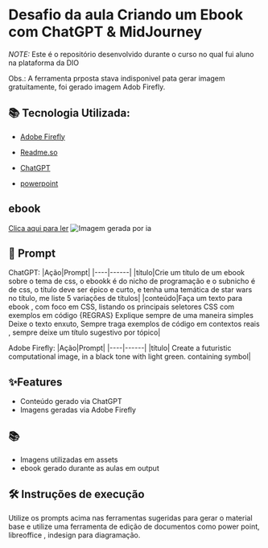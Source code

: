 # Desafio da  aula Criando um Ebook com ChatGPT & MidJourney 

 *NOTE:* Este é o repositório desenvolvido durante o curso no qual fui aluno  na plataforma da DIO

Obs.: A ferramenta prposta  stava indisponivel pata gerar imagem gratuitamente, foi gerado imagem Adob Firefly.

## 📚 Tecnologia Utilizada:

- [Adobe Firefly](https://firefly.adobe.com/inspire/images?ff_channel=adobe_com&ff_campaign=feature_page&ff_source=firefly_seo)


- [Readme.so](https://readme.so/pt/editor)

- [ChatGPT](https://chatgpt.com/auth/login?sso)

- [powerpoint](https://www.microsoft.com/en/microsoft-365/powerpoint?market=af)


## ebook
 [Clica aqui para ler]( https://github.com/adriano15carmo/ebook-chatgpt.git
)
![ Imagem gerada por ia ]()

## 📖 Prompt
ChatGPT:
|Ação|Prompt|
|----|------|
|título|Crie um título de um ebook sobre o tema de css, o ebookk é do nicho de programação e o subnicho é de css, o título deve ser épico e curto, e tenha uma temática de star wars no título, me liste 5 variações de títulos|
|conteúdo|Faça um texto para ebook , com foco em CSS, listando os principais seletores CSS com exemplos em código {REGRAS} Explique sempre de uma maneira simples Deixe o texto enxuto, Sempre traga exemplos de código em contextos reais , sempre deixe um título sugestivo por tópico|

Adobe Firefly:
|Ação|Prompt|
|----|------|
|título| Create a futuristic computational image, in a black tone with light green. containing symbol|

## ✨Features
* Conteúdo gerado via ChatGPT
* Imagens geradas via Adobe Firefly
## 📚
* Imagens utilizadas em assets
* ebook gerado durante as aulas em output
## 🛠 Instruções de execução
Utilize os prompts acima nas ferramentas sugeridas para gerar o material base e utilize uma ferramenta de edição de documentos como power point, libreoffice , indesign para diagramação.
